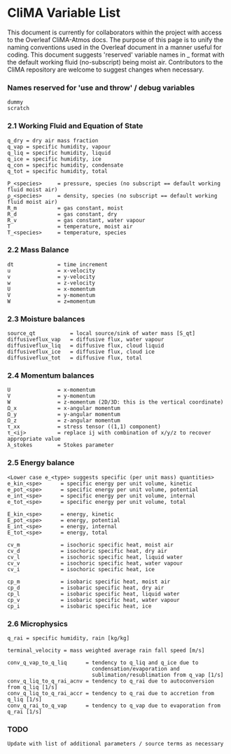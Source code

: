 # CliMA Variable List

This document is currently for collaborators within the project with access to the Overleaf CliMA-Atmos docs. The purpose of this page is to unify the naming conventions used in the Overleaf document in a manner useful for coding. This document suggests 'reserved' variable names in <property>_<species> format with the default working fluid (no-subscript) being moist air. Contributors to the CliMA repository are welcome to suggest changes when necessary.

### Names reserved for 'use and throw' / debug variables
```
dummy
scratch
```

### 2.1  Working Fluid and Equation of State
```
q_dry = dry air mass fraction
q_vap = specific humidity, vapour
q_liq = specific humidity, liquid
q_ice = specific humidity, ice
q_con = specific humidity, condensate
q_tot = specific humidity, total

P_<species>     = pressure, species (no subscript == default working fluid moist air)
ρ_<species>     = density, species (no subscript == default working fluid moist air)
R_m             = gas constant, moist
R_d             = gas constant, dry
R_v             = gas constant, water vapour
T               = temperature, moist air
T_<species>     = temperature, species
```

### 2.2 Mass Balance
```
dt              = time increment
u               = x-velocity
v               = y-velocity
w               = z-velocity
U               = x-momentum
V               = y-momentum
W               = z=momentum
```
### 2.3 Moisture balances
```
source_qt           = local source/sink of water mass [S_qt]
diffusiveflux_vap   = diffusive flux, water vapour
diffusiveflux_liq   = diffusive flux, cloud liquid
diffusiveflux_ice   = diffusive flux, cloud ice
diffusiveflux_tot   = diffusive flux, total
```

### 2.4 Momentum balances
```
U               = x-momentum
V               = y-momentum
W               = z-momentum (2D/3D: this is the vertical coordinate)
Ω_x             = x-angular momentum
Ω_y             = y-angular momentum
Ω_z             = z-angular momentum
τ_xx            = stress tensor ((1,1) component)
τ_<ij>          = replace ij with combination of x/y/z to recover appropriate value
λ_stokes        = Stokes parameter
```

### 2.5 Energy balance
```
<Lower case e_<type> suggests specific (per unit mass) quantities>
e_kin_<spe>      = specific energy per unit volume, kinetic
e_pot_<spe>      = specific energy per unit volume, potential
e_int_<spe>      = specific energy per unit volume, internal
e_tot_<spe>      = specific energy per unit volume, total

E_kin_<spe>      = energy, kinetic
E_pot_<spe>      = energy, potential
E_int_<spe>      = energy, internal
E_tot_<spe>      = energy, total

cv_m             = isochoric specific heat, moist air
cv_d             = isochoric specific heat, dry air
cv_l             = isochoric specific heat, liquid water
cv_v             = isochoric specific heat, water vapour
cv_i             = isochoric specific heat, ice

cp_m             = isobaric specific heat, moist air
cp_d             = isobaric specific heat, dry air
cp_l             = isobaric specific heat, liquid water
cp_v             = isobaric specific heat, water vapour
cp_i             = isobaric specific heat, ice
```

### 2.6 Microphysics
```
q_rai = specific humidity, rain [kg/kg]

terminal_velocity = mass weighted average rain fall speed [m/s]

conv_q_vap_to_q_liq      = tendency to q_liq and q_ice due to
                           condensation/evaporation and
                           sublimation/resublimation from q_vap [1/s]
conv_q_liq_to_q_rai_acnv = tendency to q_rai due to autoconversion from q_liq [1/s]
conv_q_liq_to_q_rai_accr = tendency to q_rai due to accretion from q_liq [1/s]
conv_q_rai_to_q_vap      = tendency to q_vap due to evaporation from q_rai [1/s]
```

### TODO
```
Update with list of additional parameters / source terms as necessary
```
